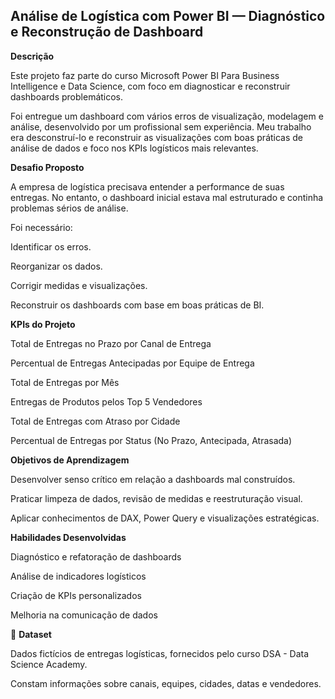  ## Análise de Logística com Power BI — Diagnóstico e Reconstrução de Dashboard
 
**Descrição**

Este projeto faz parte do curso Microsoft Power BI Para Business Intelligence e Data Science, com foco em diagnosticar e reconstruir dashboards problemáticos.

Foi entregue um dashboard com vários erros de visualização, modelagem e análise, desenvolvido por um profissional sem experiência. Meu trabalho era desconstruí-lo e reconstruir as visualizações com boas práticas de análise de dados e foco nos KPIs logísticos mais relevantes.

**Desafio Proposto**

A empresa de logística precisava entender a performance de suas entregas. No entanto, o dashboard inicial estava mal estruturado e continha problemas sérios de análise.

Foi necessário:

Identificar os erros.

Reorganizar os dados.

Corrigir medidas e visualizações.

Reconstruir os dashboards com base em boas práticas de BI.


**KPIs do Projeto**

Total de Entregas no Prazo por Canal de Entrega

Percentual de Entregas Antecipadas por Equipe de Entrega

Total de Entregas por Mês

Entregas de Produtos pelos Top 5 Vendedores

Total de Entregas com Atraso por Cidade

Percentual de Entregas por Status (No Prazo, Antecipada, Atrasada)


**Objetivos de Aprendizagem**

Desenvolver senso crítico em relação a dashboards mal construídos.

Praticar limpeza de dados, revisão de medidas e reestruturação visual.

Aplicar conhecimentos de DAX, Power Query e visualizações estratégicas.


**Habilidades Desenvolvidas**

Diagnóstico e refatoração de dashboards

Análise de indicadores logísticos

Criação de KPIs personalizados

Melhoria na comunicação de dados


📁 **Dataset**

Dados fictícios de entregas logísticas, fornecidos pelo curso DSA - Data Science Academy.

Constam informações sobre canais, equipes, cidades, datas e vendedores.

